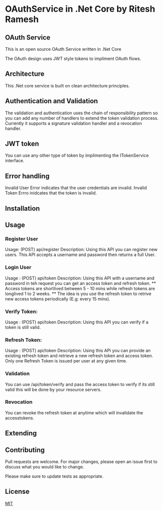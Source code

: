 # OAuthService in .Net Core by Ritesh Ramesh

 
 ## OAuth Service  
 
 This is an open source OAuth Service written in .Net Core 
 
 The OAuth design uses JWT style tokens to impliment OAuth flows. 
 
 
 ## Architecture
 
 This .Net core service is built on clean architecture principles.
 
 ## Authentication and Validation
 
 The validation and authentication uses the chain of responsibility pattern so you can add any number of handlers to extend the token validation process. 
 Currently it supports a signature validation handler and a revocation handler.
 
 ## JWT token 
 
 You can use any other type of token by implimenting the ITokenService interface.  
 
 
 ## Error handling 
 
 Invalid User Error indicates that the user credentials are invalid. 
 Invalid Token Errro inidcates that the token is invalid.
 
 ## Installation
 
 ## Usage
 
 ### Register User 
 Usage: (POST) api/register
 Description: Using this API you can register new users. This API accepts a username and password then returns a full User.  
 
 ### Login User 
 Usage : (POST) api/token
 Description: Using this API with a username and password  in teh request you can get an access token and refresh token.
 ** Access tokens are shortlived between 5 - 10 mins while refresh tokens are longlived 1 to 2 weeks. 
 ** The idea is you use the refresh token to retrive new access tokens periodically (E.g: every 15 mins). 
 
 ### Verify Token: 
 Usage : (POST) api/token
 Description: Using this API you can verify if a token is still valid. 
 
 ### Refresh Token: 
 Usage : (POST) api/token
 Description: Using this APi you can provide an existing refresh token and retrieve a new refresh token and access token.
 Only one Refresh Token is issued per user at any given time. 
 
 ### Validation 
 
 You can use /api/token/verify and pass the access token to verify if its still valid this will be done by your resource servers. 
 
 ### Revocation 
 
 You can revoke the refresh token at anytime which will invalidate the accesstokens. 
 
 ## Extending 
  
 ## Contributing
Pull requests are welcome. For major changes, please open an issue first to discuss what you would like to change.

Please make sure to update tests as appropriate.
 
 ## License
[MIT](https://choosealicense.com/licenses/mit/)